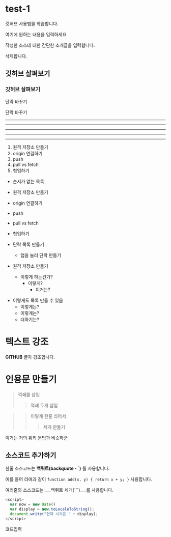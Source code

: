 # test-1
깃허브 사용법을 학습합니다.

여기에 원하는 내용을 입력하세요

작성한 소스테 대한 간단한 소개글을 입력합니다.

삭제합니다.

## 깃허브 살펴보기

### 깃허브 살펴보기

단락 바꾸기

단락 바꾸기

---

------------------------------------------------------
- - -

***

* * *

1. 원격 저장소 만들기
2. origin 연결하기
3. push
4. pull vs fetch
5. 협업하기

- 순서가 없는 목록
- 원격 저장소 만들기
- origin 연결하기
- push
- pull  vs fetch
- 협업하기

- 단락 목록 만들기
  - 탭을 눌러 단락 만들기
- 원격 저장소 만들기
  - 이렇게 하는건가?
    - 이렇게?
      - 이거는?

+ 이렇게도 목록 만들 수 있음
  - 이렇게는?
  - 이렇게는?
  + 더하기는?


# 텍스트 강조

**GITHUB** 글자 강조합니다.

# 인용문 만들기

> 꺽쇄를 삽입
>> 꺽쇄 두개 삽입

>> 이렇게 한줄 띄어서
>>> 세개 만들기

이거는 거의 위키 문법과 비슷하군

## 소스코드 추가하기

한줄 소스코드는 **백쿼트(backquote - `)** 를 사용합니다.

예를 들어 라애과 같이
`function add(x, y) { return x + y; }` 사용합니다.

여러줄의 소스코드는 ___백쿼트 세개(```)___를 사용합니다.

```javascript
<script>
  var now = new Date()
  var display = new.toLocaleToString();
  document.write("현재 시각은 " + display);
</script>
```
코드입력 
